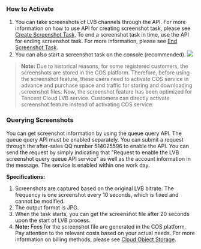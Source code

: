 ### How to Activate
1. You can take screenshots of LVB channels through the API. For more information on how to use API for creating screenshot task, please see [Create Screenshot Task](https://cloud.tencent.com/document/product/267/4726). To end a screenshot task in time, use the API for ending screenshot task. For more information, please see [End Screenshot Task](https://cloud.tencent.com/document/product/267/4727).
2. You can also start a screenshot task on the console (recommended).
![](//mc.qcloudimg.com/static/img/c5a1a995347bca1c46a2693e05a83772/image.png)

>**Note:**
> Due to historical reasons, for some registered customers, the screenshots are stored in the COS platform. Therefore, before using the screenshot feature, these users need to activate COS service in advance and purchase space and traffic for storing and downloading screenshot files. Now, the screenshot feature has been optimized for Tencent Cloud LVB service. Customers can directly activate screenshot feature instead of activating COS service.

### Querying Screenshots
You can get screenshot information by using the queue query API. The queue query API must be enabled separately. You can submit a request through the after-sales QQ number 514025596 to enable the API. You can send the request by simply indicating that "Request to enable the LVB screenshot query queue API service" as well as the account information in the message. The service is enabled within one work day.

**Specifications:**
1. Screenshots are captured based on the original LVB bitrate. The frequency is one screenshot every 10 seconds, which is fixed and cannot be modified.
2. The output format is JPG.
3. When the task starts, you can get the screenshot file after 20 seconds upon the start of LVB process.
4. **Note:** Fees for the screenshot file are generated in the COS platform. Pay attention to the relevant costs based on your actual needs. For more information on billing methods, please see [Cloud Object Storage](http://cloud.tencent.com/product/cos.html).
